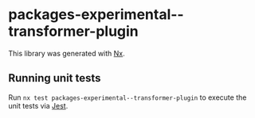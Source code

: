 # packages-experimental--transformer-plugin

This library was generated with [Nx](https://nx.dev).

## Running unit tests

Run `nx test packages-experimental--transformer-plugin` to execute the unit tests via [Jest](https://jestjs.io).
